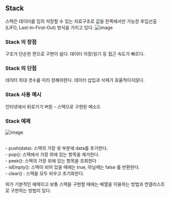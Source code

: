 

## Stack
스택은 데이터를 임의 저장할 수 있는 자료구조로 값을 한쪽에서만 가능한 후입선출(LIFO, Last-In-First-Out) 방식을 가지고 있다.
![image](https://user-images.githubusercontent.com/62210870/182622365-20815091-0fcb-4252-83e8-10713d5666d5.png)
<br>

### Stack 의 장점
구조가 단순한 편으로 구현이 쉽다. 
데이터 저장/읽기 등 접근 속도가 빠르다.
<br>

### Stack 의 단점
데이터 최대 갯수를 미리 정해야한다.
데이터 삽입과 삭제가 효율적이지않다.
<br>

### Stack 사용 예시
인터넷에서 뒤로가기 버튼 - 스택으로 구현된 메소드
<br>

### Stack 예제

![image](https://user-images.githubusercontent.com/62210870/182639658-54c1c063-f354-40a9-8675-30a3964ee013.png)

<br>
-&nbsp;push(data):  스택의 가장 윗 부분에 data를 추가한다.<br>
-&nbsp;pop(): 스택에서 가장 위에 있는 항목을 제거한다.<br>
-&nbsp;peek(): 스택의 가장 위에 있는 항목을 조회한다<br>
-&nbsp;isEmpty(): 스택이 비어 있을 때에는 true, 아닐때는 false 를 반환한다.<br>
-&nbsp;clear() : 스택을 모두 비우고 초기화한다.<br>

위가 기본적인 예제이고 보통 스택을 구현할 때에는 배열을 이용하는 방법과 연결리스트로 구현하는 방법이 있다.<br>
<br>
